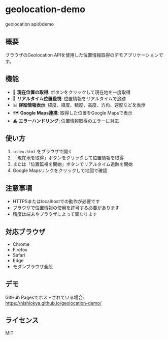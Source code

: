 # geolocation-demo

geolocation apiのdemo

## 概要

ブラウザのGeolocation APIを使用した位置情報取得のデモアプリケーションです。

## 機能

- 📍 **現在位置の取得**: ボタンをクリックして現在地を一度取得
- 🔄 **リアルタイム位置監視**: 位置情報をリアルタイムで追跡
- 📊 **詳細情報表示**: 緯度、経度、精度、高度、方角、速度などを表示
- 🗺️ **Google Maps連携**: 取得した位置をGoogle Mapsで表示
- ⚠️ **エラーハンドリング**: 位置情報取得のエラーに対応

## 使い方

1. `index.html` をブラウザで開く
2. 「現在地を取得」ボタンをクリックして位置情報を取得
3. または「位置監視を開始」ボタンでリアルタイム追跡を開始
4. Google Mapsリンクをクリックして地図で確認

## 注意事項

- HTTPSまたはlocalhostでの動作が必要です
- ブラウザで位置情報の使用を許可する必要があります
- 精度は端末やブラウザによって異なります

## 対応ブラウザ

- Chrome
- Firefox
- Safari
- Edge
- モダンブラウザ全般

## デモ

GitHub Pagesでホストされている場合: https://nishiokya.github.io/geolocation-demo/

## ライセンス

MIT
